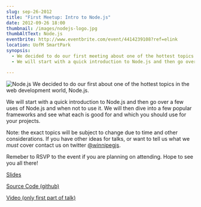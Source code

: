 ```yaml
---
slug: sep-26-2012
title: "First Meetup: Intro to Node.js"
date: 2012-09-26 18:00
thumbnail: /images/nodejs-logo.jpg
thumbAltText: Node.js
eventbrite: http://www.eventbrite.com/event/4414239108?ref=elink
location: UofM SmartPark
synopsis:
  - We decided to do our first meeting about one of the hottest topics in the development world
  - We will start with a quick introduction to Node.js and then go over a few uses of Node.js and when not to use it. We will then dive into a few popular frameworks and see what each is good for and which you should use for your projects. <a href="/events/sep-26-2012">More</a>

---
```


![Node.js](/images/nodejs-logo.jpg "Node.js")
We decided to do our first about one of the hottest topics in the web development world, Node.js.

We will start with a quick introduction to Node.js and then go over a few uses of Node.js and when not to use it. We will then dive into a few popular frameworks and see what each is good for and which you should use for your projects.

Note: the exact topics will be subject to change due to time and other considerations. If you have other ideas for talks, or want to tell us what we *must* cover contact us on twitter [@winnipegjs](http://www.twitter.com/winnipegjs).

Remeber to RSVP to the event if you are planning on attending. Hope to see you all there!

[Slides](http://www.winnipegjs.com/slides/meetup-1-intro-to-node.pptx)

[Source Code (github)](https://github.com/yagudaev/winnigram)

[Video (only first part of talk)](http://youtu.be/Rqxx7R_m1aQ)

